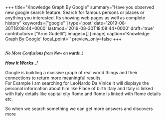 +++
title="Knowledge Graph By Google"
summary="Have you observed new google search feature. Search for famous persons or places or anything you interested. Its showing web pages as well as complete history"
keywords=["google"
]
type='post'
date='2019-08-30T18:08:44+0000'
lastmod='2019-08-30T18:08:44+0000'
draft='true'
contributors= ["Arun Gudelli"]
images=[]
[image]
caption='Knowledge Graph By Google'
focal_point=''
preview_only=false
+++
















<span style="font-family: Georgia, Times New Roman, serif;"><br>
<span style="background-color: white;"><b><i><span style="color: #222222;">No More Confusions from Now&nbsp;on wards..!</span></i></b></span></span>











<span style="background-color: white; background-position: initial initial; background-repeat: initial initial; color: #222222;"><b><i>How it Works..!</i></b></span>

<span style="background-color: white; background-position: initial initial; background-repeat: initial initial; color: #222222;">Google is building a massive graph of real world things and their connections to return more meaningful results.</span><br>
<span style="background-color: white; background-position: initial initial; background-repeat: initial initial; color: #222222;">For Example I am searching for LeoNardo Da Vinice it will displays the personal information about him like</span><span style="background-color: white;">&nbsp;</span><span style="background-color: white; background-position: initial initial; background-repeat: initial initial; color: #222222;">Place of birth Italy and Italy is linked with Italy details like capital city Rome and Rome is linked with Rome details etc.&nbsp;</span>

<span style="background-color: white; background-position: initial initial; background-repeat: initial initial; color: #222222;">So when we search something we can get more answers and discovers more</span>


























